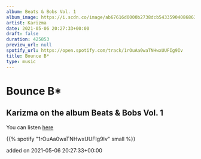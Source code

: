```yaml
---
album: Beats & Bobs Vol. 1
album_image: https://i.scdn.co/image/ab67616d0000b2738dcb5433590408686314170d
artist: Karizma
date: 2021-05-06 20:27:33+00:00
draft: false
duration: 425853
preview_url: null
spotify_url: https://open.spotify.com/track/1rOuAa0waTNHwxUUFIg9Iv
title: Bounce B*
type: music
---
```



# Bounce B*

## Karizma on the album Beats & Bobs Vol. 1

You can listen [here](https://open.spotify.com/track/1rOuAa0waTNHwxUUFIg9Iv)

{{% spotify "1rOuAa0waTNHwxUUFIg9Iv" small %}}

added on 2021-05-06 20:27:33+00:00